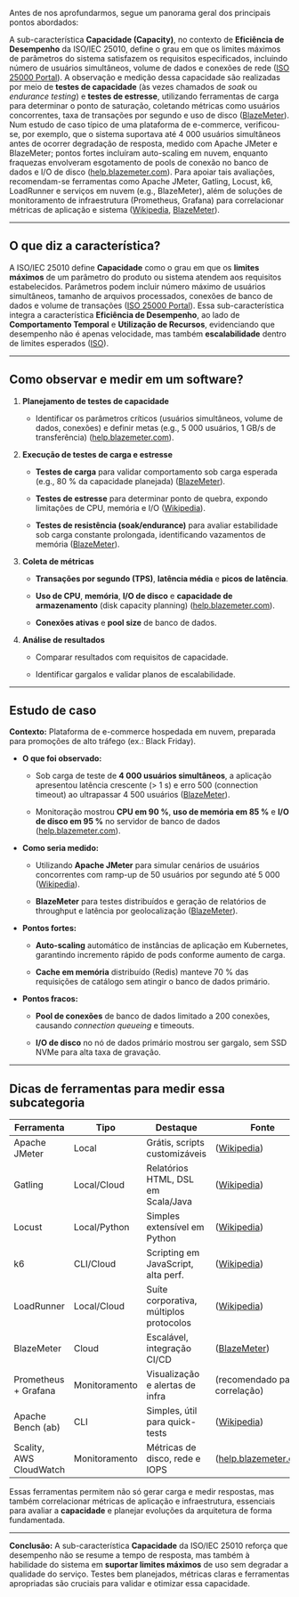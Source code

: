 Antes de nos aprofundarmos, segue um panorama geral dos principais pontos abordados:

A sub-característica **Capacidade (Capacity)**, no contexto de **Eficiência de Desempenho** da ISO/IEC 25010, define o grau em que os limites máximos de parâmetros do sistema satisfazem os requisitos especificados, incluindo número de usuários simultâneos, volume de dados e conexões de rede ([ISO 25000 Portal](https://iso25000.com/index.php/en/iso-25000-standards/iso-25010?utm_source=chatgpt.com "ISO/IEC 25010")). A observação e medição dessa capacidade são realizadas por meio de **testes de capacidade** (às vezes chamados de _soak_ ou _endurance testing_) e **testes de estresse**, utilizando ferramentas de carga para determinar o ponto de saturação, coletando métricas como usuários concorrentes, taxa de transações por segundo e uso de disco ([BlazeMeter](https://www.blazemeter.com/blog/performance-testing-vs-load-testing-vs-stress-testing?utm_source=chatgpt.com "Performance Testing vs. Load Testing vs. Stress Testing - BlazeMeter")). Num estudo de caso típico de uma plataforma de e-commerce, verificou-se, por exemplo, que o sistema suportava até 4 000 usuários simultâneos antes de ocorrer degradação de resposta, medido com Apache JMeter e BlazeMeter; pontos fortes incluíram auto-scaling em nuvem, enquanto fraquezas envolveram esgotamento de pools de conexão no banco de dados e I/O de disco ([help.blazemeter.com](https://help.blazemeter.com/docs/guide/performance-kpis-metric-types.htm?TocPath=Performance+Testing%7CIntroduction+to+Performance+Testing%7CKPIs+in+Performance+Testing%7C_____1&utm_source=chatgpt.com "Different Types of Performance Test Metrics")). Para apoiar tais avaliações, recomendam-se ferramentas como Apache JMeter, Gatling, Locust, k6, LoadRunner e serviços em nuvem (e.g., BlazeMeter), além de soluções de monitoramento de infraestrutura (Prometheus, Grafana) para correlacionar métricas de aplicação e sistema ([Wikipedia](https://en.wikipedia.org/wiki/Software_load_testing?utm_source=chatgpt.com "Software load testing"), [BlazeMeter](https://www.blazemeter.com/blog/stress-testing-vs-soak-testing-vs-spike-testing?utm_source=chatgpt.com "Stress Testing, Soak Testing and Spike Testing Best Practices with ...")).

---

## O que diz a característica?

A ISO/IEC 25010 define **Capacidade** como o grau em que os **limites máximos** de um parâmetro do produto ou sistema atendem aos requisitos estabelecidos. Parâmetros podem incluir número máximo de usuários simultâneos, tamanho de arquivos processados, conexões de banco de dados e volume de transações ([ISO 25000 Portal](https://iso25000.com/index.php/en/iso-25000-standards/iso-25010?utm_source=chatgpt.com "ISO/IEC 25010")). Essa sub-característica integra a característica **Eficiência de Desempenho**, ao lado de **Comportamento Temporal** e **Utilização de Recursos**, evidenciando que desempenho não é apenas velocidade, mas também **escalabilidade** dentro de limites esperados ([ISO](https://www.iso.org/obp/ui/?utm_source=chatgpt.com "ISO/IEC 25010:2011(en), Systems and software engineering")).

---

## Como observar e medir em um software?

1. **Planejamento de testes de capacidade**
    
    - Identificar os parâmetros críticos (usuários simultâneos, volume de dados, conexões) e definir metas (e.g., 5 000 usuários, 1 GB/s de transferência) ([help.blazemeter.com](https://help.blazemeter.com/docs/guide/performance-planning-load-tests.html?utm_source=chatgpt.com "Introduction to Performance Testing - BlazeMeter | Documentation")).
        
2. **Execução de testes de carga e estresse**
    
    - **Testes de carga** para validar comportamento sob carga esperada (e.g., 80 % da capacidade planejada) ([BlazeMeter](https://www.blazemeter.com/blog/load-testing-best-practices?utm_source=chatgpt.com "Load Testing Best Practices - BlazeMeter")).
        
    - **Testes de estresse** para determinar ponto de quebra, expondo limitações de CPU, memória e I/O ([Wikipedia](https://en.wikipedia.org/wiki/Stress_testing_%28software%29?utm_source=chatgpt.com "Stress testing (software)")).
        
    - **Testes de resistência (soak/endurance)** para avaliar estabilidade sob carga constante prolongada, identificando vazamentos de memória ([BlazeMeter](https://www.blazemeter.com/blog/performance-testing-vs-load-testing-vs-stress-testing?utm_source=chatgpt.com "Performance Testing vs. Load Testing vs. Stress Testing - BlazeMeter")).
        
3. **Coleta de métricas**
    
    - **Transações por segundo (TPS)**, **latência média** e **picos de latência**.
        
    - **Uso de CPU**, **memória**, **I/O de disco** e **capacidade de armazenamento** (disk capacity planning) ([help.blazemeter.com](https://help.blazemeter.com/docs/guide/performance-kpis-metric-types.htm?TocPath=Performance+Testing%7CIntroduction+to+Performance+Testing%7CKPIs+in+Performance+Testing%7C_____1&utm_source=chatgpt.com "Different Types of Performance Test Metrics")).
        
    - **Conexões ativas** e **pool size** de banco de dados.
        
4. **Análise de resultados**
    
    - Comparar resultados com requisitos de capacidade.
        
    - Identificar gargalos e validar planos de escalabilidade.
        

---

## Estudo de caso

**Contexto:** Plataforma de e-commerce hospedada em nuvem, preparada para promoções de alto tráfego (ex.: Black Friday).

- **O que foi observado:**
    
    - Sob carga de teste de **4 000 usuários simultâneos**, a aplicação apresentou latência crescente (> 1 s) e erro 500 (connection timeout) ao ultrapassar 4 500 usuários ([BlazeMeter](https://www.blazemeter.com/blog/jmeter-maximum-concurrent-users?utm_source=chatgpt.com "What's the Max Number of Users You Can Test on JMeter?")).
        
    - Monitoração mostrou **CPU em 90 %**, **uso de memória em 85 %** e **I/O de disco em 95 %** no servidor de banco de dados ([help.blazemeter.com](https://help.blazemeter.com/docs/guide/performance-kpis-metric-types.htm?TocPath=Performance+Testing%7CIntroduction+to+Performance+Testing%7CKPIs+in+Performance+Testing%7C_____1&utm_source=chatgpt.com "Different Types of Performance Test Metrics")).
        
- **Como seria medido:**
    
    - Utilizando **Apache JMeter** para simular cenários de usuários concorrentes com ramp-up de 50 usuários por segundo até 5 000 ([Wikipedia](https://en.wikipedia.org/wiki/Software_load_testing?utm_source=chatgpt.com "Software load testing")).
        
    - **BlazeMeter** para testes distribuídos e geração de relatórios de throughput e latência por geolocalização ([BlazeMeter](https://www.blazemeter.com/blog/performance-testing-vs-load-testing-vs-stress-testing?utm_source=chatgpt.com "Performance Testing vs. Load Testing vs. Stress Testing - BlazeMeter")).
        
- **Pontos fortes:**
    
    - **Auto-scaling** automático de instâncias de aplicação em Kubernetes, garantindo incremento rápido de pods conforme aumento de carga.
        
    - **Cache em memória** distribuído (Redis) manteve 70 % das requisições de catálogo sem atingir o banco de dados primário.
        
- **Pontos fracos:**
    
    - **Pool de conexões** de banco de dados limitado a 200 conexões, causando _connection queueing_ e timeouts.
        
    - **I/O de disco** no nó de dados primário mostrou ser gargalo, sem SSD NVMe para alta taxa de gravação.
        

---

## Dicas de ferramentas para medir essa subcategoria

|Ferramenta|Tipo|Destaque|Fonte|
|---|---|---|---|
|Apache JMeter|Local|Grátis, scripts customizáveis|([Wikipedia](https://en.wikipedia.org/wiki/Software_load_testing?utm_source=chatgpt.com "Software load testing"))|
|Gatling|Local/Cloud|Relatórios HTML, DSL em Scala/Java|([Wikipedia](https://en.wikipedia.org/wiki/Software_load_testing?utm_source=chatgpt.com "Software load testing"))|
|Locust|Local/Python|Simples extensível em Python|([Wikipedia](https://en.wikipedia.org/wiki/Software_load_testing?utm_source=chatgpt.com "Software load testing"))|
|k6|CLI/Cloud|Scripting em JavaScript, alta perf.|([Wikipedia](https://en.wikipedia.org/wiki/Software_load_testing?utm_source=chatgpt.com "Software load testing"))|
|LoadRunner|Local/Cloud|Suíte corporativa, múltiplos protocolos|([Wikipedia](https://en.wikipedia.org/wiki/Software_load_testing?utm_source=chatgpt.com "Software load testing"))|
|BlazeMeter|Cloud|Escalável, integração CI/CD|([BlazeMeter](https://www.blazemeter.com/blog/performance-testing-vs-load-testing-vs-stress-testing?utm_source=chatgpt.com "Performance Testing vs. Load Testing vs. Stress Testing - BlazeMeter"))|
|Prometheus + Grafana|Monitoramento|Visualização e alertas de infra|(recomendado para correlação)|
|Apache Bench (ab)|CLI|Simples, útil para quick-tests|([Wikipedia](https://en.wikipedia.org/wiki/Software_load_testing?utm_source=chatgpt.com "Software load testing"))|
|Scality, AWS CloudWatch|Monitoramento|Métricas de disco, rede e IOPS|([help.blazemeter.com](https://help.blazemeter.com/docs/guide/performance-kpis-metric-types.htm?TocPath=Performance+Testing%7CIntroduction+to+Performance+Testing%7CKPIs+in+Performance+Testing%7C_____1&utm_source=chatgpt.com "Different Types of Performance Test Metrics"))|

Essas ferramentas permitem não só gerar carga e medir respostas, mas também correlacionar métricas de aplicação e infraestrutura, essenciais para avaliar a **capacidade** e planejar evoluções da arquitetura de forma fundamentada.

---

**Conclusão:** A sub-característica **Capacidade** da ISO/IEC 25010 reforça que desempenho não se resume a tempo de resposta, mas também à habilidade do sistema em **suportar limites máximos** de uso sem degradar a qualidade do serviço. Testes bem planejados, métricas claras e ferramentas apropriadas são cruciais para validar e otimizar essa capacidade.